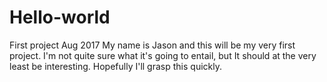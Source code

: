 # Hello-world
First project Aug 2017
My name is Jason and this will be my very first project. I'm not quite sure what it's going to entail, but It should at the very least be interesting. Hopefully I'll grasp this quickly. 
